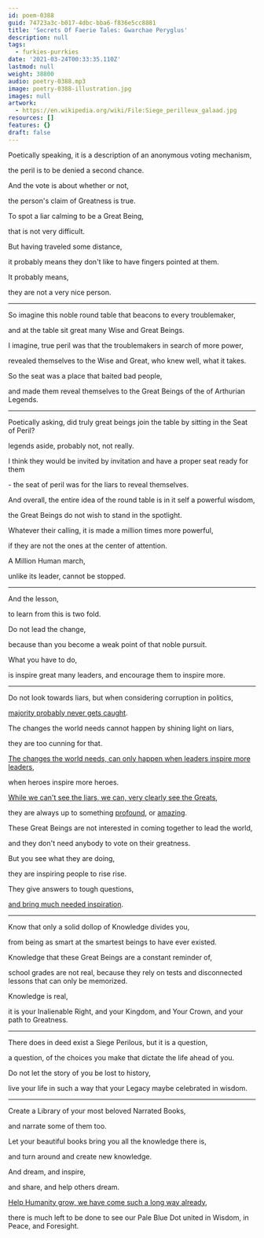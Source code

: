 ```yaml
---
id: poem-0388
guid: 74723a3c-b017-4dbc-bba6-f836e5cc8881
title: 'Secrets Of Faerie Tales: Gwarchae Peryglus'
description: null
tags:
  - furkies-purrkies
date: '2021-03-24T00:33:35.110Z'
lastmod: null
weight: 38800
audio: poetry-0388.mp3
image: poetry-0388-illustration.jpg
images: null
artwork:
  - https://en.wikipedia.org/wiki/File:Siege_perilleux_galaad.jpg
resources: []
features: {}
draft: false
---
```


Poetically speaking, it is a description of an anonymous voting mechanism,

the peril is to be denied a second chance.

And the vote is about whether or not,

the person's claim of Greatness is true.

To spot a liar calming to be a Great Being,

that is not very difficult.

But having traveled some distance,

it probably means they don't like to have fingers pointed at them.

It probably means,

they are not a very nice person.

---

So imagine this noble round table that beacons to every troublemaker,

and at the table sit great many Wise and Great Beings.

I imagine, true peril was that the troublemakers in search of more power,

revealed themselves to the Wise and Great, who knew well, what it takes.

So the seat was a place that baited bad people,

and made them reveal themselves to the Great Beings of the of Arthurian Legends.

---

Poetically asking, did truly great beings join the table by sitting in the Seat of Peril?

legends aside, probably not, not really.

I think they would be invited by invitation and have a proper seat ready for them

\- the seat of peril was for the liars to reveal themselves.

And overall, the entire idea of the round table is in it self a powerful wisdom,

the Great Beings do not wish to stand in the spotlight.

Whatever their calling, it is made a million times more powerful,

if they are not the ones at the center of attention.

A Million Human march,

unlike its leader, cannot be stopped.

---

And the lesson,

to learn from this is two fold.

Do not lead the change,

because than you become a weak point of that noble pursuit.

What you have to do,

is inspire great many leaders, and encourage them to inspire more.

---

Do not look towards liars, but when considering corruption in politics,

[majority probably never gets caught](https://en.wikipedia.org/wiki/List_of_American_state_and_local_politicians_convicted_of_crimes).

The changes the world needs cannot happen by shining light on liars,

they are too cunning for that.

[The changes the world needs, can only happen when leaders inspire more leaders](https://www.youtube.com/watch?v=BzRR3Mo4noU),

when heroes inspire more heroes.

[While we can't see the liars, we can, very clearly see the Greats](https://www.youtube.com/watch?v=_J4QPz52Sfo),

they are always up to something [profound](https://www.youtube.com/watch?v=JFZTbD6Fno4), or [amazing](https://www.youtube.com/watch?v=_pP1xsn5ms0).

These Great Beings are not interested in coming together to lead the world,

and they don't need anybody to vote on their greatness.

But you see what they are doing,

they are inspiring people to rise rise.

They give answers to tough questions,

[and bring much needed inspiration](https://www.youtube.com/watch?v=GO5FwsblpT8).

---

Know that only a solid dollop of Knowledge divides you,

from being as smart at the smartest beings to have ever existed.

Knowledge that these Great Beings are a constant reminder of,

school grades are not real, because they rely on tests and disconnected lessons that can only be memorized.

Knowledge is real,

it is your Inalienable Right, and your Kingdom, and Your Crown, and your path to Greatness.

---

There does in deed exist a Siege Perilous, but it is a question,

a question, of the choices you make that dictate the life ahead of you.

Do not let the story of you be lost to history,

live your life in such a way that your Legacy maybe celebrated in wisdom.

---

Create a Library of your most beloved Narrated Books,

and narrate some of them too.

Let your beautiful books bring you all the knowledge there is,

and turn around and create new knowledge.

And dream, and inspire,

and share, and help others dream.

[Help Humanity grow, we have come such a long way already](https://librivox.org/group/512?primary_key=512\&search_category=group\&search_page=1\&search_form=get_results),

there is much left to be done to see our Pale Blue Dot united in Wisdom, in Peace, and Foresight.
